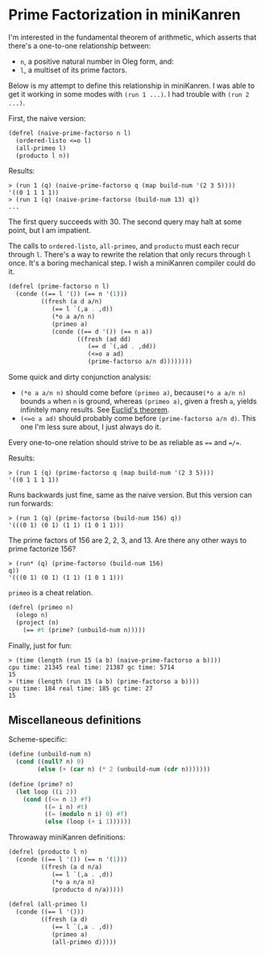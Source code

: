 # Prime Factorization in miniKanren

I'm interested in the fundamental theorem of arithmetic, which asserts that there's a one-to-one relationship between:
- `n`, a positive natural number in Oleg form, and:
- `l`, a multiset of its prime factors.

Below is my attempt to define this relationship in miniKanren. I was able to get it working in some modes with `(run 1 ...)`. I had trouble with `(run 2 ...)`.

First, the naive version:
```scheme
(defrel (naive-prime-factorso n l)
  (ordered-listo <=o l)
  (all-primeo l)
  (producto l n))
```
Results:
```
> (run 1 (q) (naive-prime-factorso q (map build-num '(2 3 5))))
'((0 1 1 1 1))
> (run 1 (q) (naive-prime-factorso (build-num 13) q))
...
```
The first query succeeds with 30. The second query may halt at some point, but I am impatient.

The calls to `ordered-listo`, `all-primeo`, and `producto` must each recur through `l`. There's a way to rewrite the relation that only recurs through `l` once. It's a boring mechanical step. I wish a miniKanren compiler could do it.
```scheme
(defrel (prime-factorso n l)
  (conde ((== l '()) (== n '(1)))
         ((fresh (a d a/n)
            (== l `(,a . ,d))
            (*o a a/n n)
            (primeo a)
            (conde ((== d '()) (== n a))
                   ((fresh (ad dd)
                      (== d `(,ad . ,dd))
                      (<=o a ad)
                      (prime-factorso a/n d))))))))
```

Some quick and dirty conjunction analysis:
- `(*o a a/n n)` should come before `(primeo a)`, because`(*o a a/n n)` bounds `a` when `n` is ground, whereas `(primeo a)`, given a fresh `a`, yields infinitely many results. See [Euclid's theorem](https://en.wikipedia.org/wiki/Euclid%27s_theorem).
- `(<=o a ad)` should probably come before `(prime-factorso a/n d)`. This one I'm less sure about, I just always do it.

Every one-to-one relation should strive to be as reliable as `==` and `=/=`.

Results:
```
> (run 1 (q) (prime-factorso q (map build-num '(2 3 5))))
'((0 1 1 1 1))
```
Runs backwards just fine, same as the naive version. But this version can run forwards:
```
> (run 1 (q) (prime-factorso (build-num 156) q))
'(((0 1) (0 1) (1 1) (1 0 1 1)))
```
The prime factors of 156 are 2, 2, 3, and 13. Are there any other ways to prime factorize 156?
```
> (run* (q) (prime-factorso (build-num 156) 
q))
'(((0 1) (0 1) (1 1) (1 0 1 1)))
```

`primeo` is a cheat relation.

```scheme
(defrel (primeo n)
  (olego n)
  (project (n)
    (== #t (prime? (unbuild-num n)))))
```

Finally, just for fun:
```
> (time (length (run 15 (a b) (naive-prime-factorso a b))))
cpu time: 21345 real time: 21387 gc time: 5714
15
> (time (length (run 15 (a b) (prime-factorso a b))))
cpu time: 184 real time: 185 gc time: 27
15
```



## Miscellaneous definitions

Scheme-specific:
```scheme
(define (unbuild-num n)
  (cond ((null? n) 0)
        (else (+ (car n) (* 2 (unbuild-num (cdr n)))))))
        
(define (prime? n)
  (let loop ((i 2))
    (cond ((<= n 1) #f)
          ((= i n) #t)
          ((= (modulo n i) 0) #f)
          (else (loop (+ i 1))))))
```

Throwaway miniKanren definitions:
```scheme
(defrel (producto l n)
  (conde ((== l '()) (== n '(1)))
         ((fresh (a d n/a)
            (== l `(,a . ,d))
            (*o a n/a n)
            (producto d n/a)))))
            
(defrel (all-primeo l)
  (conde ((== l '()))
         ((fresh (a d)
            (== l `(,a . ,d))
            (primeo a)
            (all-primeo d)))))
```
